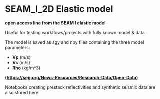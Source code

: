 SEAM_I_2D Elastic model
===========================

**open access line from the SEAM I elastic model**

Useful for testing workflows/projects with fully known model & data


The model is saved as sgy and npy files containing the three model parameters:

- **Vp** (m/s)
- **Vs** (m/s)
- **Rho** (kg/m^3)

**(https://seg.org/News-Resources/Research-Data/Open-Data)**

Notebooks creating prestack reflectivities and synthetic seismic data are also stored here
